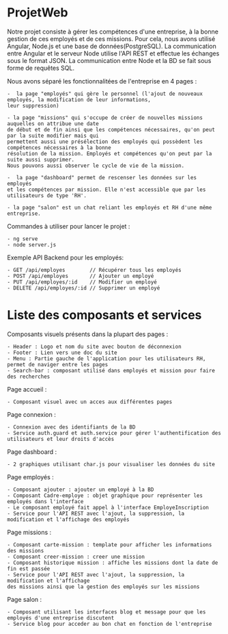 # ProjetWeb

Notre projet consiste à gérer les compétences d'une entreprise, à la bonne gestion de ces employés et de ces missions.
Pour cela, nous avons utilisé Angular, Node.js et une base de données(PostgreSQL).
La communication entre Angular et le serveur Node utilise l'API REST et effectue les échanges sous le format JSON.
La communication entre Node et la BD se fait sous forme de requêtes SQL.

Nous avons séparé les fonctionnalitées de l'entreprise en 4 pages :

    -  la page "employés" qui gère le personnel (l'ajout de nouveaux employés, la modification de leur informations, 
    leur suppression)

    - la page "missions" qui s'occupe de créer de nouvelles missions auquelles on attribue une date 
    de début et de fin ainsi que les compétences nécessaires, qu'on peut par la suite modifier mais qui 
    permettent aussi une présélection des employés qui possèdent les compétences nécessaires à la bonne 
    résolution de la mission. Employés et compétences qu'on peut par la suite aussi supprimer.
    Nous pouvons aussi observer le cycle de vie de la mission.
    
    -  la page "dashboard" permet de rescenser les données sur les employés 
    et les compétences par mission. Elle n'est accessible que par les utilisateurs de type 'RH'. 
  
    - la page "salon" est un chat reliant les employés et RH d'une même entreprise.

Commandes à utiliser pour lancer le projet :

    - ng serve
    - node server.js

Exemple API Backend pour les employés:

    - GET /api/employes        // Récupérer tous les employés
    - POST /api/employes       // Ajouter un employé
    - PUT /api/employes/:id    // Modifier un employé
    - DELETE /api/employes/:id // Supprimer un employé

# Liste des composants et services

Composants visuels présents dans la plupart des pages :

    - Header : Logo et nom du site avec bouton de déconnexion
    - Footer : Lien vers une doc du site
    - Menu : Partie gauche de l'application pour les utilisateurs RH, permet de naviger entre les pages
    - Search-bar : composant utilisé dans employés et mission pour faire des recherches 

Page accueil :

    - Composant visuel avec un acces aux différentes pages

Page connexion :

    - Connexion avec des identifiants de la BD
    - Service auth.guard et auth.service pour gérer l'authentification des utilisateurs et leur droits d'accès

Page dashboard :

    - 2 graphiques utilisant char.js pour visualiser les données du site

Page employés :

    - Composant ajouter : ajouter un employé à la BD
    - Composant Cadre-employe : objet graphique pour représenter les employés dans l'interface
    - Le composant employé fait appel à l'interface EmployeInscription
    - Service pour l'API REST avec l'ajout, la suppression, la modification et l'affichage des employés

Page missions :

    - Composant carte-mission : template pour afficher les informations des missions
    - Composant creer-mission : creer une mission
    - Composant historique mission : affiche les missions dont la date de fin est passée
    - Service pour l'API REST avec l'ajout, la suppression, la modification et l'affichage 
    des missions ainsi que la gestion des employés sur les missions

Page salon :

    - Composant utilisant les interfaces blog et message pour que les employés d'une entreprise discutent
    - Service blog pour acceder au bon chat en fonction de l'entreprise

